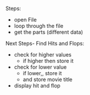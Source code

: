 Steps:
- open File
- loop through the file
- get the parts (different data)

Next Steps- Find Hits and Flops:
- check for higher values
    - if higher then store it
- check for lower value
    - if lower,, store it
    - and store movie title
- display hit and flop